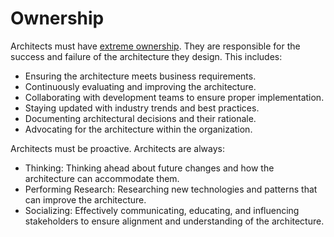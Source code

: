 # Ownership

Architects must have [extreme ownership](https://diego-pacheco.blogspot.com/2024/11/expectations.html). They are responsible for the success and failure of the architecture they design. This includes:
* Ensuring the architecture meets business requirements.
* Continuously evaluating and improving the architecture.
* Collaborating with development teams to ensure proper implementation.
* Staying updated with industry trends and best practices.
* Documenting architectural decisions and their rationale.
* Advocating for the architecture within the organization.

Architects must be proactive. Architects are always:
* Thinking: Thinking ahead about future changes and how the architecture can accommodate them.
* Performing Research: Researching new technologies and patterns that can improve the architecture.
* Socializing: Effectively communicating, educating, and influencing stakeholders to ensure alignment and understanding of the architecture.